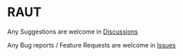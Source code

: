 # RAUT

Any Suggestions are welcome in [Discussions](https://github.com/MrEizy/Random-Utilities/discussions)

Any Bug reports / Feature Requests are welcome in [Issues](https://github.com/MrEizy/Random-Utilities/issues)

